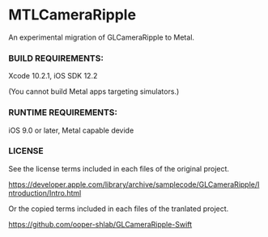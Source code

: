 # MTLCameraRipple

An experimental migration of GLCameraRipple to Metal.

### BUILD REQUIREMENTS:

Xcode 10.2.1, iOS SDK 12.2

(You cannot build Metal apps targeting simulators.)

### RUNTIME REQUIREMENTS:

iOS 9.0 or later, Metal capable devide

### LICENSE

See the license terms included in each files of the original project.

<https://developer.apple.com/library/archive/samplecode/GLCameraRipple/Introduction/Intro.html>

Or the copied terms included in each files of the tranlated project.

<https://github.com/ooper-shlab/GLCameraRipple-Swift>
